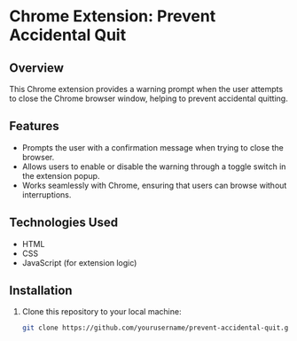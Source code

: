# Chrome Extension: Prevent Accidental Quit

## Overview
This Chrome extension provides a warning prompt when the user attempts to close the Chrome browser window, helping to prevent accidental quitting.

## Features
- Prompts the user with a confirmation message when trying to close the browser.
- Allows users to enable or disable the warning through a toggle switch in the extension popup.
- Works seamlessly with Chrome, ensuring that users can browse without interruptions.

## Technologies Used
- HTML
- CSS
- JavaScript (for extension logic)

## Installation
1. Clone this repository to your local machine:
   ```bash
   git clone https://github.com/yourusername/prevent-accidental-quit.git
